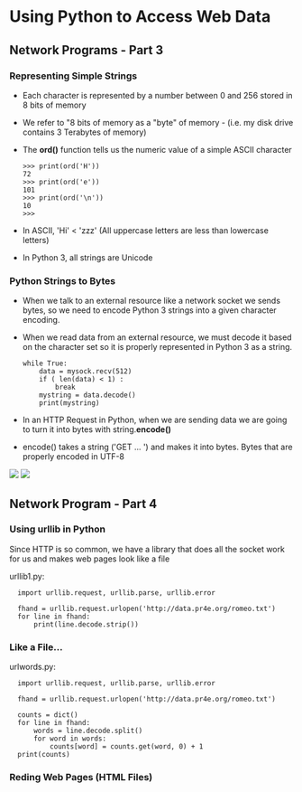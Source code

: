 # Using Python to Access Web Data

## Network Programs - Part 3

### Representing Simple Strings
* Each character is represented by a number between 0 and 256 stored in 8 bits of memory
* We refer to "8 bits of memory as a "byte" of memory - (i.e. my disk drive contains 3 Terabytes of memory)
* The **ord()** function tells us the numeric value of a simple ASCII character

      >>> print(ord('H'))
      72
      >>> print(ord('e'))
      101
      >>> print(ord('\n'))
      10
      >>>

* In ASCII, 'Hi' < 'zzz' (All uppercase letters are less than lowercase letters)  
* In Python 3, all strings are Unicode

### Python Strings to Bytes

* When we talk to an external resource like a network socket we sends bytes, so we need to encode Python 3 strings into a given character encoding.
* When we read data from an external resource, we must decode it based on the character set so it is properly represented in Python 3 as a string.

      while True:
          data = mysock.recv(512)
          if ( len(data) < 1) :
              break
          mystring = data.decode()
          print(mystring)
          
* In an HTTP Request in Python, when we are sending data we are going to turn it into bytes with string.**encode()**
* encode() takes a string ('GET ... ') and makes it into bytes. Bytes that are properly encoded in UTF-8

![](https://i.imgur.com/86bOIWI.png)
![](https://i.imgur.com/MF6FCBa.png)

## Network Program - Part 4

### Using urllib in Python

Since HTTP is so common, we have a library that does all the socket work for us and makes web pages look like a file  

urllib1.py:  

      import urllib.request, urllib.parse, urllib.error
      
      fhand = urllib.request.urlopen('http://data.pr4e.org/romeo.txt')
      for line in fhand:
          print(line.decode.strip())


### Like a File...

urlwords.py:  

      import urllib.request, urllib.parse, urllib.error

      fhand = urllib.request.urlopen('http://data.pr4e.org/romeo.txt')

      counts = dict()
      for line in fhand:
          words = line.decode.split()
          for word in words:
              counts[word] = counts.get(word, 0) + 1
      print(counts)
      
### Reding Web Pages (HTML Files)

